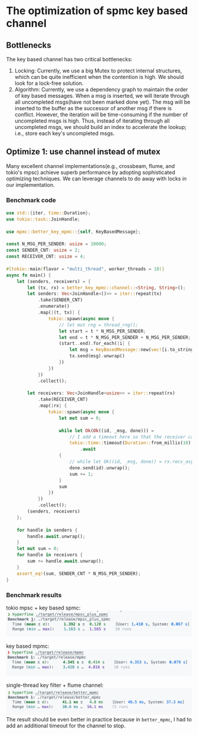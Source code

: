# The optimization of spmc key based channel

## Bottlenecks

The key based channel has two critical bottlenecks:

1. Locking: Currently, we use a big Mutex to protect internal structures, which can be quite inefficient when the contention is high. We should look for a lock-free solution.
2. Algorithm: Currently, we use a dependency graph to maintain the order of key based messages. When a msg is inserted, we will iterate through all uncompleted msgs(have not been marked done yet). The msg will be inserted to the buffer as the successor of another msg if there is conflict. However, the iteration will be time-consuming if the number of uncompleted msgs is high. Thus, instead of iterating through all uncompleted msgs, we should build an index to accelerate the lookup; i.e., store each key's uncompleted msgs.

## Optimize 1: use channel instead of mutex

Many excellent channel implementations(e.g., crossbeam, flume, and tokio's mpsc) achieve superb performance by adopting sophisticated optimizing techniques. We can leverage channels to do away with locks in our implementation.

### Benchmark code

```rust
use std::{iter, time::Duration};
use tokio::task::JoinHandle;

use mpmc::better_key_mpmc::{self, KeyBasedMessage};

const N_MSG_PER_SENDER: usize = 10000;
const SENDER_CNT: usize = 2;
const RECEIVER_CNT: usize = 4;

#[tokio::main(flavor = "multi_thread", worker_threads = 10)]
async fn main() {
    let (senders, receivers) = {
        let (tx, rx) = better_key_mpmc::channel::<String, String>();
        let senders: Vec<JoinHandle<()>> = iter::repeat(tx)
            .take(SENDER_CNT)
            .enumerate()
            .map(|(t, tx)| {
                tokio::spawn(async move {
                    // let mut rng = thread_rng();
                    let start = t * N_MSG_PER_SENDER;
                    let end = t * N_MSG_PER_SENDER + N_MSG_PER_SENDER;
                    (start..end).for_each(|i| {
                        let msg = KeyBasedMessage::new(vec![i.to_string()], i.to_string());
                        tx.send(msg).unwrap()
                    })
                })
            })
            .collect();

        let receivers: Vec<JoinHandle<usize>> = iter::repeat(rx)
            .take(RECEIVER_CNT)
            .map(|rx| {
                tokio::spawn(async move {
                    let mut sum = 0;

                    while let Ok(Ok((id, _msg, done))) =
                        // I add a timeout here so that the receiver can stop automatically
                        tokio::time::timeout(Duration::from_millis(10), rx.recv_async())
                            .await
                    {
                        // while let Ok((id, _msg, done)) = rx.recv_async().await {
                        done.send(id).unwrap();
                        sum += 1;
                    }
                    sum
                })
            })
            .collect();
        (senders, receivers)
    };

    for handle in senders {
        handle.await.unwrap();
    }
    let mut sum = 0;
    for handle in receivers {
        sum += handle.await.unwrap();
    }
    assert_eq!(sum, SENDER_CNT * N_MSG_PER_SENDER);
}
```

### Benchmark results

tokio mpsc + key based spmc:
![mpsc_spmc](./assets/mpsc_plus_spmc.png)

key based mpmc:
![mpmc](./assets/mpmc.png)

single-thread key filter + flume channel:
![better](./assets/better_mpmc.png)
The result should be even better in practice because in `better_mpmc`, I had to add an additional timeout for the channel to stop.
